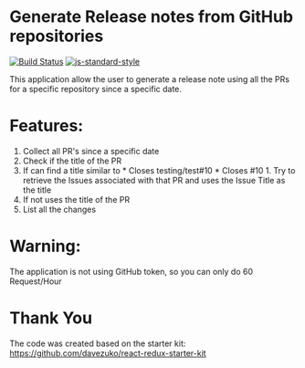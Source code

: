 # Generate Release notes from GitHub repositories

[![Build Status](https://travis-ci.org/joaopapereira/release_notes.svg?branch=master)](https://travis-ci.org/joaopapereira/release_notes?branch=master)
[![js-standard-style](https://img.shields.io/badge/code%20style-standard-brightgreen.svg)](http://standardjs.com/)

This application allow the user to generate a release note using all the
PRs for a specific repository since a specific date.

# Features:

1. Collect all PR's since a specific date
1. Check if the title of the PR
  1. If can find a title similar to
    * Closes testing/test#10
    * Closes #10
    1. Try to retrieve the Issues associated with that PR and uses the Issue Title as the title
  2. If not uses the title of the PR
2. List all the changes

# Warning:
The application is not using GitHub token, so you can only do 60 Request/Hour

# Thank You

The code was created based on the starter kit: https://github.com/davezuko/react-redux-starter-kit
